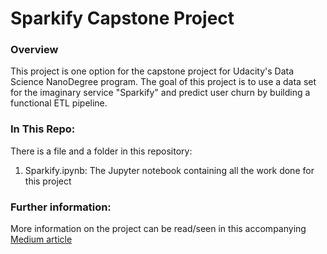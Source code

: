# Sparkify Capstone Project

### Overview
This project is one option for the capstone project for Udacity's Data Science NanoDegree program.
The goal of this project is to use a data set for the imaginary service "Sparkify" and predict
user churn by building a functional ETL pipeline.

### In This Repo:
There is a file and a folder in this repository:
1. Sparkify.ipynb: The Jupyter notebook containing all the work done for this project

### Further information:
More information on the project can be read/seen in this accompanying 
[Medium article](https://medium.com/@vakharia.hersh/predicting-user-churn-with-sparkify-d8ba5808a417)
